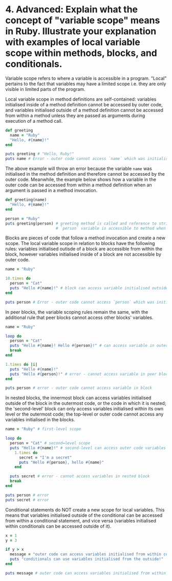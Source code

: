 # 4. Advanced: Explain what the concept of "variable scope" means in Ruby. Illustrate your explanation with examples of local variable scope within methods, blocks, and conditionals.

Variable scope refers to where a variable is accessible in a program. "Local" pertains to the fact that variables may have a limited scope i.e. they are only visible in limited parts of the program.

Local variable scope in method definitions are self-contained: variables initialised inside of a method definition cannot be accessed by outer code, and variables initialised outside of a method definition cannot be accessed from within a method unless they are passed as arguments during execution of a method call.

```ruby
def greeting
  name = "Ruby"
  "Hello, #{name}!"
end

puts greeting # "Hello, Ruby!"
puts name # Error - outer code cannot access `name` which was initialised in the method definition
```

The above example will throw an error because the variable `name` was initialised in the method definition and therefore cannot be accessed by the outer code. Meanwhile, the example below shows how a variable in the outer code can be accessed from within a method definition when an argument is passed in a method invocation.

```ruby
def greeting(name)
  "Hello, #{name}!"
end

person = "Ruby"
puts greeting(person) # greeting method is called and reference to string object "Ruby" passed as argument
                      # `person` variable is accessible to method when argument is passed in
```

Blocks are pieces of code that follow a method invocation and create a new scope. The local variable scope in relation to blocks have the following rules: variables initialised outisde of a block are accessible from within the block, however variables initialised inside of a block are not accessible by outer code.

```ruby
name = "Ruby"

10.times do
  person = "Cat"
  puts "Hello #{name}!" # block can access variable initialised outside of block
end

puts person # Error - outer code cannot access `person` which was initiliased within the block
```

In peer blocks, the variable scoping rules remain the same, with the additional rule that peer blocks cannot access other blocks' variables.

```ruby
name = "Ruby"

loop do
  person = "Cat"
  puts "Hello #{name}! Hello #{person}!" # can access variable in outer code
  break
end

1.times do |i|
  puts "Hello #{name}!"
  puts "Hello #{person}!" # error - cannot access variable in peer block
end

puts person # error - outer code cannot access variable in block
```

In nested blocks, the innermost block can access variables initialised outside of the block in the outermost code, or the code in which it is nested; the 'second-level' block can only access variables initialised within its own level or the outermost code; the top-level or outer code cannot access any variables initialised in the blocks.

```ruby
name = "Ruby" # first-level scope

loop do
  person = "Cat" # second=level scope
  puts "Hello #{name}!" # second-level can access outer code variables
    1.times do
      secret = "I'm a secret"
      puts "Hello #{person}, hello #{name}"
    end

  puts secret # error - cannot access variables in nested block
  break
end

puts person # error
puts secret # error
```

Conditional statements do NOT create a new scope for local variables. This means that variables initialised outside of the conditional can be accessed from within a conditional statement, and vice versa (variables initialised within conditionals can be accessed outside of it).

```ruby
x = 1
y = 3

if y > x
  message = "outer code can access variables initialised from within conditional statements"
  puts "conditionals can use variables initialised from the outside!"
end

puts message # outer code can access variables initialised from within conditional statements
```